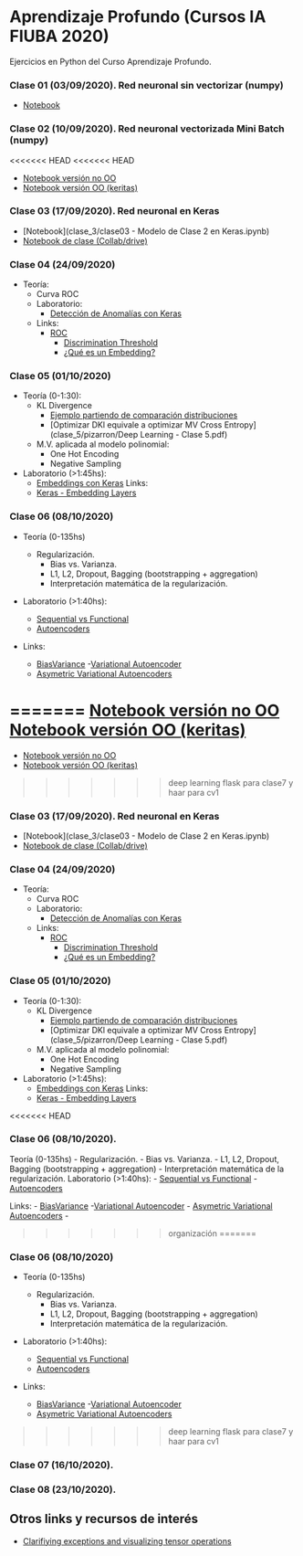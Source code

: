 # Aprendizaje Profundo (Cursos IA FIUBA 2020)

Ejercicios en Python del Curso Aprendizaje Profundo.

### Clase 01 (03/09/2020). Red neuronal sin vectorizar (numpy)

- [Notebook](clase_1/clase01.ipynb)

### Clase 02 (10/09/2020). Red neuronal vectorizada Mini Batch (numpy)

<<<<<<< HEAD
<<<<<<< HEAD
- [Notebook versión no OO](clase_2/clase02.ipynb)
- [Notebook versión OO (keritas)](clase_2/clase02-keritas.ipynb)

### Clase 03 (17/09/2020). Red neuronal en Keras

- [Notebook](clase_3/clase03 - Modelo de Clase 2 en Keras.ipynb)
- [Notebook de clase (Collab/drive)](clase_3/01_Introducción_a_clasificación_con_Keras.ipynb)

### Clase 04 (24/09/2020)

- Teoría:
     - Curva ROC
   - Laboratorio:
     - [Detección de Anomalías con Keras](https://colab.research.google.com/drive/1KqFJQ1sYAdUwdO6X2QRaU9pwqkqz8p0D?usp=sharing)
   - Links:
      - [ROC](https://en.wikipedia.org/wiki/Receiver_operating_characteristic)
          - [Discrimination Threshold](https://www.scikit-yb.org/en/latest/api/classifier/threshold.html#discrimination-threshold)
          - [¿Qué es un Embedding?](https://www.youtube.com/watch?v=RkYuH_K7Fx4)

### Clase 05 (01/10/2020)

- Teoría (0-1:30):
     - KL Divergence 
          - [Ejemplo partiendo de comparación distribuciones](clase_5/Deep_Learning_Clase_5.ipynb)
          - [Optimizar DKl equivale a optimizar MV Cross Entropy](clase_5/pizarron/Deep Learning - Clase 5.pdf)
  - M.V. aplicada al modelo polinomial:
    - One Hot Encoding
    - Negative Sampling
- Laboratorio (>1:45hs):
    - [Embeddings con Keras](https://colab.research.google.com/drive/1RFnCHmbbZne40qBHVZp9t9-oo9qCE25s?usp=sharing)
    Links:
    - [Keras - Embedding Layers](https://www.kaggle.com/colinmorris/embedding-layers)

### Clase 06  (08/10/2020)

- Teoría (0-135hs)
     - Regularización. 
          - Bias vs. Varianza.
          - L1, L2, Dropout, Bagging (bootstrapping + aggregation)
          - Interpretación matemática de la regularización.
- Laboratorio (>1:40hs):
  - [Sequential vs Functional]()
  - [Autoencoders](clase_6/Autoencoders_con_Keras.ipynb)
- Links:

     - [BiasVariance](http://scott.fortmann-roe.com/docs/BiasVariance.html)
          -[Variational Autoencoder](https://www.siarez.com/projects/variational-autoencoder)
     - [Asymetric Variational Autoencoders](https://arxiv.org/pdf/1711.08352.pdf)

=======
[Notebook versión no OO](clase_2/clase02.ipynb)
[Notebook versión OO (keritas)](clase_2/clase02-keritas.ipynb)
=======
- [Notebook versión no OO](clase_2/clase02.ipynb)
- [Notebook versión OO (keritas)](clase_2/clase02-keritas.ipynb)
>>>>>>> deep learning flask para clase7 y haar para cv1

### Clase 03 (17/09/2020). Red neuronal en Keras

- [Notebook](clase_3/clase03 - Modelo de Clase 2 en Keras.ipynb)
- [Notebook de clase (Collab/drive)](clase_3/01_Introducción_a_clasificación_con_Keras.ipynb)

### Clase 04 (24/09/2020)

- Teoría:
     - Curva ROC
   - Laboratorio:
     - [Detección de Anomalías con Keras](https://colab.research.google.com/drive/1KqFJQ1sYAdUwdO6X2QRaU9pwqkqz8p0D?usp=sharing)
   - Links:
      - [ROC](https://en.wikipedia.org/wiki/Receiver_operating_characteristic)
          - [Discrimination Threshold](https://www.scikit-yb.org/en/latest/api/classifier/threshold.html#discrimination-threshold)
          - [¿Qué es un Embedding?](https://www.youtube.com/watch?v=RkYuH_K7Fx4)

### Clase 05 (01/10/2020)

- Teoría (0-1:30):
     - KL Divergence 
          - [Ejemplo partiendo de comparación distribuciones](clase_5/Deep_Learning_Clase_5.ipynb)
          - [Optimizar DKl equivale a optimizar MV Cross Entropy](clase_5/pizarron/Deep Learning - Clase 5.pdf)
  - M.V. aplicada al modelo polinomial:
    - One Hot Encoding
    - Negative Sampling
- Laboratorio (>1:45hs):
    - [Embeddings con Keras](https://colab.research.google.com/drive/1RFnCHmbbZne40qBHVZp9t9-oo9qCE25s?usp=sharing)
    Links:
    - [Keras - Embedding Layers](https://www.kaggle.com/colinmorris/embedding-layers)

<<<<<<< HEAD
### Clase 06  (08/10/2020).

Teoría (0-135hs)
    - Regularización. 
    - Bias vs. Varianza.
    - L1, L2, Dropout, Bagging (bootstrapping + aggregation)
    - Interpretación matemática de la regularización.
Laboratorio (>1:40hs):
    - [Sequential vs Functional]()
    - [Autoencoders](clase_6/Autoencoders_con_Keras.ipynb)
        
Links:
    - [BiasVariance](http://scott.fortmann-roe.com/docs/BiasVariance.html)
    -[Variational Autoencoder](https://www.siarez.com/projects/variational-autoencoder)
    - [Asymetric Variational Autoencoders](https://arxiv.org/pdf/1711.08352.pdf)
    - 
>>>>>>> organización
=======
### Clase 06  (08/10/2020)

- Teoría (0-135hs)
     - Regularización. 
          - Bias vs. Varianza.
          - L1, L2, Dropout, Bagging (bootstrapping + aggregation)
          - Interpretación matemática de la regularización.
- Laboratorio (>1:40hs):
  - [Sequential vs Functional]()
  - [Autoencoders](clase_6/Autoencoders_con_Keras.ipynb)
- Links:

     - [BiasVariance](http://scott.fortmann-roe.com/docs/BiasVariance.html)
          -[Variational Autoencoder](https://www.siarez.com/projects/variational-autoencoder)
     - [Asymetric Variational Autoencoders](https://arxiv.org/pdf/1711.08352.pdf)

>>>>>>> deep learning flask para clase7 y haar para cv1
### Clase 07 (16/10/2020).

### Clase 08 (23/10/2020).

## Otros links y recursos de interés

- [Clarifiying exceptions and visualizing tensor operations](https://explained.ai/tensor-sensor/index.html)